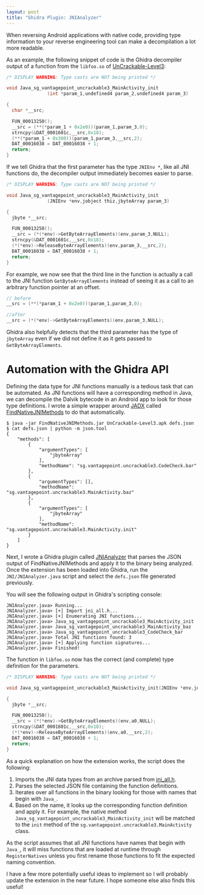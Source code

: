 ```yaml
---
layout: post
title: "Ghidra Plugin: JNIAnalyzer"
---
```


When reversing Android applications with native code, providing type
information to your reverse engineering tool can make a decompilation a lot
more readable.

As an example, the following snippet of code is the Ghidra decompiler output of
a function from the `libfoo.so` of [UnCrackable-Level3][uncrackable-3]:

```c
/* DISPLAY WARNING: Type casts are NOT being printed */

void Java_sg_vantagepoint_uncrackable3_MainActivity_init
               (int *param_1,undefined4 param_2,undefined4 param_3)

{
  char *__src;

  FUN_00013250();
  __src = (**(*param_1 + 0x2e0))(param_1,param_3,0);
  strncpy(&DAT_0001601c,__src,0x18);
  (**(*param_1 + 0x300))(param_1,param_3,__src,2);
  DAT_00016038 = DAT_00016038 + 1;
  return;
}
```

If we tell Ghidra that the first parameter has the type `JNIEnv *`, like all
JNI functions do, the decompiler output immediately becomes easier to parse.

```c
/* DISPLAY WARNING: Type casts are NOT being printed */

void Java_sg_vantagepoint_uncrackable3_MainActivity_init
               (JNIEnv *env,jobject thiz,jbyteArray param_3)

{
  jbyte *__src;

  FUN_00013250();
  __src = (*(*env)->GetByteArrayElements)(env,param_3,NULL);
  strncpy(&DAT_0001601c,__src,0x18);
  (*(*env)->ReleaseByteArrayElements)(env,param_3,__src,2);
  DAT_00016038 = DAT_00016038 + 1;
  return;
}
```

For example, we now see that the third line in the function is actually a call
to the JNI function `GetByteArrayElements` instead of seeing it as a call to an
arbitrary function pointer at an offset.

```c
// before
__src = (**(*param_1 + 0x2e0))(param_1,param_3,0);

//after
__src = (*(*env)->GetByteArrayElements)(env,param_3,NULL);
```

Ghidra also helpfully detects that the third parameter has the type of
`jbyteArray` even if we did not define it as it gets passed to
`GetByteArrayElements`.

# Automation with the Ghidra API

Defining the data type for JNI functions manually is a tedious task that can be
automated. As JNI functions will have a corresponding method in Java, we can
decompile the Dalvik bytecode in an Android app to look for those type
definitions. I wrote a simple wrapper around [JADX][jadx] called
[FindNativeJNIMethods][FindNativeJNIMethods] to do that automatically.

```shell
$ java -jar FindNativeJNIMethods.jar UnCrackable-Level3.apk defs.json
$ cat defs.json | python -m json.tool
{
    "methods": [
        {
            "argumentTypes": [
                "jbyteArray"
            ],
            "methodName": "sg.vantagepoint.uncrackable3.CodeCheck.bar"
        },
        {
            "argumentTypes": [],
            "methodName": "sg.vantagepoint.uncrackable3.MainActivity.baz"
        },
        {
            "argumentTypes": [
                "jbyteArray"
            ],
            "methodName": "sg.vantagepoint.uncrackable3.MainActivity.init"
        }
    ]
}
```

Next, I wrote a Ghidra plugin called [JNIAnalyzer][JNIAnalyzer] that parses
the JSON output of FindNativeJNIMethods and apply it to the binary being
analyzed. Once the extension has been loaded into Ghidra, run the
`JNI/JNIAnalyzer.java` script and select the `defs.json` file generated
previously.

You will see the following output in Ghidra's scripting console:

```shell
JNIAnalyzer.java> Running...
JNIAnalyzer.java> [+] Import jni_all.h...
JNIAnalyzer.java> [+] Enumerating JNI functions...
JNIAnalyzer.java> Java_sg_vantagepoint_uncrackable3_MainActivity_init
JNIAnalyzer.java> Java_sg_vantagepoint_uncrackable3_MainActivity_baz
JNIAnalyzer.java> Java_sg_vantagepoint_uncrackable3_CodeCheck_bar
JNIAnalyzer.java> Total JNI functions found: 3
JNIAnalyzer.java> [+] Applying function signatures...
JNIAnalyzer.java> Finished!
```

The function in `libfoo.so` now has the correct (and complete) type definition
for the parameters.

```c
/* DISPLAY WARNING: Type casts are NOT being printed */

void Java_sg_vantagepoint_uncrackable3_MainActivity_init(JNIEnv *env,jobject thiz,jbyteArray a0)

{
  jbyte *__src;

  FUN_00013250();
  __src = (*(*env)->GetByteArrayElements)(env,a0,NULL);
  strncpy(&DAT_0001601c,__src,0x18);
  (*(*env)->ReleaseByteArrayElements)(env,a0,__src,2);
  DAT_00016038 = DAT_00016038 + 1;
  return;
}
```

As a quick explanation on how the extension works, the script does the
following:

1. Imports the JNI data types from an archive parsed from
[jni_all.h][jni_all.h].
2. Parses the selected JSON file containing the function definitions.
3. Iterates over all functions in the binary looking for those with names that
begin with `Java_`.
4. Based on the name, it looks up the corresponding function definition and
apply it. For example, the native method
`Java_sg_vantagepoint_uncrackable3_MainActivity_init` will be matched to the
`init` method of the `sg.vantagepoint.uncrackable3.MainActivity` class.


As the script assumes that all JNI functions have names that begin with
`Java_`, it will miss functions that are loaded at runtime through
`RegisterNatives` unless you first rename those functions to fit the expected
naming convention.

I have a few more potentially useful ideas to implement so I will probably
update the extension in the near future. I hope someone else also finds this
useful!

[uncrackable-3]: https://github.com/OWASP/owasp-mstg/blob/master/Crackmes/Android/Level_03/UnCrackable-Level3.apk
[jadx]: https://github.com/skylot/jadx
[FindNativeJNIMethods]: https://github.com/Ayrx/FindNativeJNIMethods
[JNIAnalyzer]: https://github.com/Ayrx/JNIAnalyzer
[jni_all.h]: https://gist.github.com/Jinmo/048776db75067dcd6c57f1154e65b868
